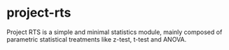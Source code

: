 # project-rts
Project RTS is a simple and minimal statistics module, mainly composed of parametric statistical treatments like z-test, t-test and ANOVA.
